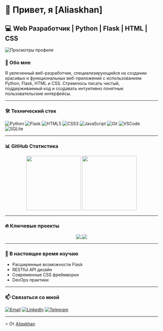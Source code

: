 # 👋 Привет, я [Aliaskhan]

## 💻 Web Разработчик | Python | Flask | HTML | CSS

![Просмотры профиля](https://komarev.com/ghpvc/?username=aliaskhan&color=blueviolet)

### 🚀 Обо мне

Я увлеченный веб-разработчик, специализирующийся на создании красивых и функциональных веб-приложений с использованием Python, Flask, HTML и CSS. Стремлюсь писать чистый, поддерживаемый код и создавать интуитивно понятные пользовательские интерфейсы.

---

### 🛠️ Технический стек

![Python](https://img.shields.io/badge/-Python-3776AB?style=flat-square&logo=python&logoColor=white)
![Flask](https://img.shields.io/badge/-Flask-000000?style=flat-square&logo=flask&logoColor=white)
![HTML5](https://img.shields.io/badge/-HTML5-E34F26?style=flat-square&logo=html5&logoColor=white)
![CSS3](https://img.shields.io/badge/-CSS3-1572B6?style=flat-square&logo=css3&logoColor=white)
![JavaScript](https://img.shields.io/badge/-JavaScript-F7DF1E?style=flat-square&logo=javascript&logoColor=black)
![Git](https://img.shields.io/badge/-Git-F05032?style=flat-square&logo=git&logoColor=white)
![VSCode](https://img.shields.io/badge/-VSCode-007ACC?style=flat-square&logo=visual-studio-code&logoColor=white)
![SQLite](https://img.shields.io/badge/-SQLite-003B57?style=flat-square&logo=sqlite&logoColor=white)

---

### 📊 GitHub Статистика

<div align="center">
  <img height="180em" src="https://github-readme-stats.vercel.app/api?username=aliaskh4n=&show_icons=true&theme=radical&include_all_commits=true&count_private=true"/>
  <img height="180em" src="https://github-readme-stats.vercel.app/api/top-langs/?username=aliaskh4n&layout=compact&langs_count=7&theme=radical"/>
</div>

---

### 🔥 Ключевые проекты

<div align="center">
  <a href="https://github.com/вашлогин/проект1">
    <img align="center" src="https://github-readme-stats.vercel.app/api/pin/?username=aliaskh4n&repo=проект1&theme=radical" />
  </a>
  <a href="https://github.com/вашлогин/проект2">
    <img align="center" src="https://github-readme-stats.vercel.app/api/pin/?username=aliaskh4n&repo=проект2&theme=radical" />
  </a>
</div>

---

### 🌱 В настоящее время изучаю

- Расширенные возможности Flask
- RESTful API дизайн
- Современные CSS фреймворки
- DevOps практики

---

### 📫 Связаться со мной

[![Email](https://img.shields.io/badge/-Email-D14836?style=flat-square&logo=gmail&logoColor=white)](mailto:ваша@почта.com)
[![LinkedIn](https://img.shields.io/badge/-LinkedIn-0077B5?style=flat-square&logo=linkedin&logoColor=white)](https://linkedin.com/in/ваш-профиль)
[![Telegram](https://img.shields.io/badge/-Telegram-2CA5E0?style=flat-square&logo=telegram&logoColor=white)](https://t.me/вашлогин)

---

⭐️ От [Aliaskhan](https://github.com/aliaskh4n)
